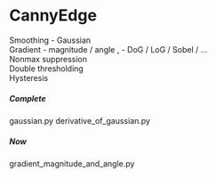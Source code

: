 # CannyEdge

Smoothing - Gaussian  
Gradient - magnitude / angle  ,  - DoG / LoG / Sobel / ...    
Nonmax suppression  
Double thresholding  
Hysteresis  


##### Complete
gaussian.py
derivative_of_gaussian.py


##### Now  
gradient_magnitude_and_angle.py